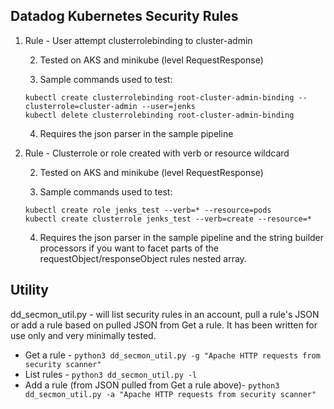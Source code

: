 Datadog Kubernetes Security Rules
--


1) Rule - User attempt clusterrolebinding to cluster-admin

    2) Tested on AKS and minikube (level RequestResponse)

    3) Sample commands used to test:

    `kubectl create clusterrolebinding root-cluster-admin-binding --clusterrole=cluster-admin --user=jenks`  
    `kubectl delete clusterrolebinding root-cluster-admin-binding`
    
    4) Requires the json parser in the sample pipeline

2) Rule - Clusterrole or role created with verb or resource wildcard  
  
    2) Tested on AKS and minikube (level RequestResponse)
    
    3) Sample commands used to test:
    
    `kubectl create role jenks_test --verb=* --resource=pods`  
    `kubectl create clusterrole jenks_test --verb=create --resource=*`  

    4) Requires the json parser in the sample pipeline and the string builder processors if you want to facet
     parts of the requestObject/responseObject rules nested array. 
    
Utility
--

dd_secmon_util.py - will list security rules in an account, pull a rule's JSON or add a rule based on pulled JSON from 
Get a rule.  It has been written for use only and very minimally tested.    

* Get a rule - `python3 dd_secmon_util.py -g "Apache HTTP requests from security scanner"`  
* List rules - `python3 dd_secmon_util.py -l`  
* Add a rule (from JSON pulled from Get a rule above)- `python3 dd_secmon_util.py -a "Apache HTTP requests from security scanner"`  
